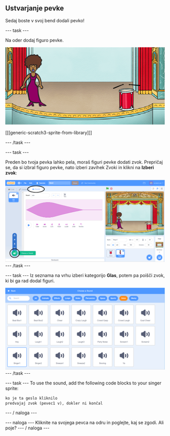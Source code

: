 ## Ustvarjanje pevke

Sedaj boste v svoj bend dodali pevko!

\--- task \---

Na oder dodaj figuro pevke.

![screenshot](images/band-singer-mic.png)

[[[generic-scratch3-sprite-from-library]]]

\--- /task \---

\--- task \---

Preden bo tvoja pevka lahko pela, moraš figuri pevke dodati zvok. Prepričaj se, da si izbral figuro pevke, nato izberi zavihek Zvoki in klikni na **Izberi zvok**:

![posnetek zaslona](images/band-import-sound-annotated.png) \--- /task \---

\--- task \--- Iz seznama na vrhu izberi kategorijo **Glas**, potem pa poišči zvok, ki bi ga rad dodal figuri.

![posnetek zaslona](images/band-choose-sound.png) \--- /task \---

\--- task \--- To use the sound, add the following code blocks to your singer sprite:

```blocks3
ko je ta geslo kliknilo
predvajaj zvok (pevec1 v), dokler ni končal
```

\--- / naloga \---

\--- naloga \--- Kliknite na svojega pevca na odru in poglejte, kaj se zgodi. Ali poje? \--- / naloga \---